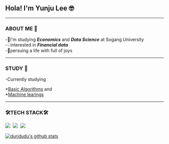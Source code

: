 
 ## Hola! I'm Yunju Lee 🤓
--- 
### ABOUT ME 💜
-🌱I'm studying **_Economics_** and **_Data Science_** at Sogang University<br />
-💡interested in **_Financial data_**<br />
-💛persuing a life with full of joys<br />

---
### STUDY 🖤

-Currently studying 

*[Basic Algorithms](https://github.com/duridudu/dupository/tree/이것이-알고리즘이다 "알고리즘 레퍼지토리로 이동!") and <br/>
*[Machine learings](https://github.com/duridudu/dupository/tree/혼공머신 "머신러닝 레퍼지토리로 이동!")

---
### 🛠TECH STACK🛠
 <p align="left">
    <img src="https://img.shields.io/badge/Python-b2e619?style=flat-square&logo=Python&logoColor=white"/></a>&nbsp
    <img src="https://img.shields.io/badge/R-90d5eb?style=flat-square&logo=R&logoColor=white"/></a>&nbsp
    <img src="https://img.shields.io/badge/Mysql-E6B91E?style=flat-square&logo=MySql&logoColor=white"/></a>&nbsp
  

  [![duridudu's github stats](https://github-readme-stats.vercel.app/api?username=duridudu&count_private=true&custom_title=duridudu's&nbsp;github&nbsp;👀&bg_color=30,ffd700,FFFFF0,e7bd42&title_color=392f31&text_color=392f31)](https://github.com/duridudu/github-readme-stats) 


<!--
**duridudu/duridudu** is a ✨ _special_ ✨ repository because its `README.md` (this file) appears on your GitHub profile.

Here are some ideas to get you started:

- 🔭 I'm currently learing
- 🌱 I’m currently learning ...
- 👯 I’m looking to collaborate on ...
- 🤔 I’m looking for help with ...
- 💬 Ask me about ...
- 📫 How to reach me: ...
- 😄 Pronouns: ...
- ⚡ Fun fact: ...
-->
